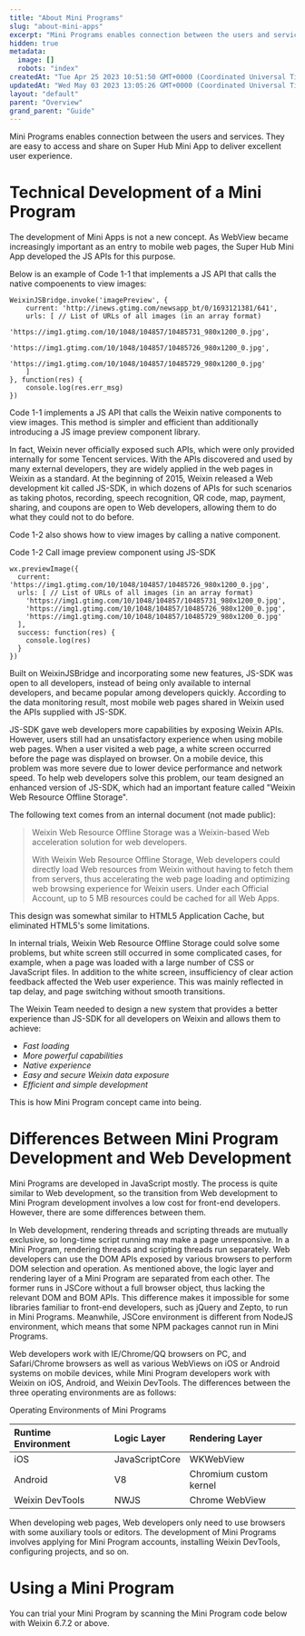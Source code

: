 ```yaml
---
title: "About Mini Programs"
slug: "about-mini-apps"
excerpt: "Mini Programs enables connection between the users and services."
hidden: true
metadata: 
  image: []
  robots: "index"
createdAt: "Tue Apr 25 2023 10:51:50 GMT+0000 (Coordinated Universal Time)"
updatedAt: "Wed May 03 2023 13:05:26 GMT+0000 (Coordinated Universal Time)"
layout: "default"
parent: "Overview"
grand_parent: "Guide"
---
```

Mini Programs enables connection between the users and services. They are easy to access and share on Super Hub Mini App to deliver excellent user experience.

# Technical Development of a Mini Program

The development of Mini Apps is not a new concept. ​As WebView became increasingly important as an entry to mobile web pages, the Super Hub Mini App developed the JS APIs for this purpose.

Below is an example of Code 1-1 that implements a JS API that calls the native compoenents to view images:

```Text Code 1-1
WeixinJSBridge.invoke('imagePreview', {
    current: 'http://inews.gtimg.com/newsapp_bt/0/1693121381/641',
    urls: [ // List of URLs of all images (in an array format)
        'https://img1.gtimg.com/10/1048/104857/10485731_980x1200_0.jpg',
        'https://img1.gtimg.com/10/1048/104857/10485726_980x1200_0.jpg',
        'https://img1.gtimg.com/10/1048/104857/10485729_980x1200_0.jpg'
    ]
}, function(res) {
    console.log(res.err_msg)
})
```

Code 1-1 implements a JS API that calls the Weixin native components to view images. This method is simpler and efficient than additionally introducing a JS image preview component library.

In fact, Weixin never officially exposed such APIs, which were only provided internally for some Tencent services. With the APIs discovered and used by many external developers, they are widely applied in the web pages in Weixin as a standard. At the beginning of 2015, Weixin released a Web development kit called JS-SDK, in which dozens of APIs for such scenarios as taking photos, recording, speech recognition, QR code, map, payment, sharing, and coupons are open to Web developers, allowing them to do what they could not to do before.

Code 1-2 also shows how to view images by calling a native component.

Code 1-2 Call image preview component using JS-SDK

```Text code 1-2
wx.previewImage({
  current: 'https://img1.gtimg.com/10/1048/104857/10485726_980x1200_0.jpg',
  urls: [ // List of URLs of all images (in an array format)
    'https://img1.gtimg.com/10/1048/104857/10485731_980x1200_0.jpg',
    'https://img1.gtimg.com/10/1048/104857/10485726_980x1200_0.jpg',
    'https://img1.gtimg.com/10/1048/104857/10485729_980x1200_0.jpg'
  ],
  success: function(res) {
    console.log(res)
  }
})
```

Built on WeixinJSBridge and incorporating some new features, JS-SDK was open to all developers, instead of being only available to internal developers, and became popular among developers quickly. According to the data monitoring result, most mobile web pages shared in Weixin used the APIs supplied with JS-SDK.

JS-SDK gave web developers more capabilities by exposing Weixin APIs. However, users still had an unsatisfactory experience when using mobile web pages. When a user visited a web page, a white screen occurred before the page was displayed on browser. On a mobile device, this problem was more severe due to lower device performance and network speed. To help web developers solve this problem, our team designed an enhanced version of JS-SDK, which had an important feature called "Weixin Web Resource Offline Storage".

The following text comes from an internal document (not made public):

> Weixin Web Resource Offline Storage was a Weixin-based Web acceleration solution for web developers.
>
> With Weixin Web Resource Offline Storage, Web developers could directly load Web resources from Weixin without having to fetch them from servers, thus accelerating the web page loading and optimizing web browsing experience for Weixin users. Under each Official Account, up to 5 MB resources could be cached for all Web Apps.

This design was somewhat similar to HTML5 Application Cache, but eliminated HTML5's some limitations.

In internal trials, Weixin Web Resource Offline Storage could solve some problems, but white screen still occurred in some complicated cases, for example, when a page was loaded with a large number of CSS or JavaScript files. In addition to the white screen, insufficiency of clear action feedback affected the Web user experience. This was mainly reflected in tap delay, and page switching without smooth transitions.

The Weixin Team needed to design a new system that provides a better experience than JS-SDK for all developers on Weixin and allows them to achieve:

- _Fast loading_
- _More powerful capabilities_
- _Native experience_
- _Easy and secure Weixin data exposure_
- _Efficient and simple development_

This is how Mini Program concept came into being.

# Differences Between Mini Program Development and Web Development

Mini Programs are developed in JavaScript mostly. The process is quite similar to Web development, so the transition from Web development to Mini Program development involves a low cost for front-end developers. However, there are some differences between them.

In Web development, rendering threads and scripting threads are mutually exclusive, so long-time script running may make a page unresponsive. In a Mini Program, rendering threads and scripting threads run separately. Web developers can use the DOM APIs exposed by various browsers to perform DOM selection and operation. As mentioned above, the logic layer and rendering layer of a Mini Program are separated from each other. The former runs in JSCore without a full browser object, thus lacking the relevant DOM and BOM APIs. This difference makes it impossible for some libraries familiar to front-end developers, such as jQuery and Zepto, to run in Mini Programs. Meanwhile, JSCore environment is different from NodeJS environment, which means that some NPM packages cannot run in Mini Programs.

Web developers work with IE/Chrome/QQ browsers on PC, and Safari/Chrome browsers as well as various WebViews on iOS or Android systems on mobile devices, while Mini Program developers work with Weixin on iOS, Android, and Weixin DevTools. The differences between the three operating environments are as follows:

Operating Environments of Mini Programs

| Runtime Environment | Logic Layer    | Rendering Layer        |
| :------------------ | :------------- | :--------------------- |
| iOS                 | JavaScriptCore | WKWebView              |
| Android             | V8             | Chromium custom kernel |
| Weixin DevTools     | NWJS           | Chrome WebView         |

When developing web pages, Web developers only need to use browsers with some auxiliary tools or editors. The development of Mini Programs involves applying for Mini Program accounts, installing Weixin DevTools, configuring projects, and so on.

# Using a Mini Program

You can trial your Mini Program by scanning the Mini Program code below with Weixin 6.7.2 or above.
